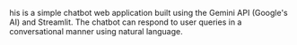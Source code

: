 his is a simple chatbot web application built using the Gemini API (Google's AI) and Streamlit. The chatbot can respond to user queries in a conversational manner using natural language.
